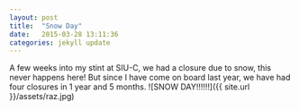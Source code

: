 ```yaml
---
layout: post
title:  "Snow Day"
date:   2015-03-28 13:11:36
categories: jekyll update
---
```

  A few weeks into my stint at SIU-C, we had a closure due to snow, this never
  happens here! But since I have come on board last year, we have  had four closures in
  1 year and 5 months.
  ![SNOW DAY!!!!!!]({{ site.url }}/assets/raz.jpg)
